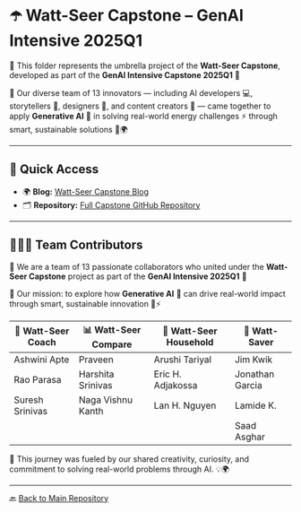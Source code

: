 # ☂️ Watt-Seer Capstone – GenAI Intensive 2025Q1

📁 This folder represents the umbrella project of the **Watt-Seer Capstone**, developed as part of the **GenAI Intensive Capstone 2025Q1** 🚀

🧠 Our diverse team of 13 innovators — including AI developers 💻, storytellers 🎥, designers 🎨, and content creators 📝 — came together to apply **Generative AI** 🤖 in solving real-world energy challenges ⚡ through smart, sustainable solutions 🌱🌍


---

## 🔗 Quick Access

- 🌍 **Blog:** [Watt-Seer Capstone Blog](https://suresh-srinivas.github.io/Watt-Seer-Blog-Gen-AI-Intensive-Course-Capstone-2025Q1/)
- 🗂️ **Repository:** [Full Capstone GitHub Repository](https://github.com/suresh-srinivas/Watt-Seer-Blog-Gen-AI-Intensive-Course-Capstone-2025Q1)

---

## 🧑‍🤝‍🧑 Team Contributors

🤝 We are a team of 13 passionate collaborators who united under the **Watt-Seer Capstone** project as part of the **GenAI Intensive 2025Q1** 🚀  

🎯 Our mission: to explore how **Generative AI** 🤖 can drive real-world impact through smart, sustainable innovation 🌱⚡

| 🎯 **Watt-Seer Coach**      | 📊 **Watt-Seer Compare**     | 🏡 **Watt-Seer Household**     | 🔋 **Watt-Saver**             |
|----------------------------|------------------------------|-------------------------------|-------------------------------|
| Ashwini Apte               | Praveen                      | Arushi Tariyal                | Jim Kwik                      |
| Rao Parasa                 | Harshita Srinivas            | Eric H. Adjakossa             | Jonathan Garcia               |
| Suresh Srinivas            | Naga Vishnu Kanth            | Lan H. Nguyen                 | Lamide K.                     |
|                            |                              |                               | Saad Asghar                   |

👏 This journey was fueled by our shared creativity, curiosity, and commitment to solving real-world problems through AI. 💡🌍

---

🔙 [Back to Main Repository](https://github.com/ArushiTariyal/Watt-Seer-Household)
